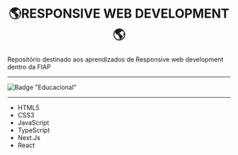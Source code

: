 <h1 align=center>🌎RESPONSIVE WEB DEVELOPMENT🌎</h1>
Repositório destinado aos aprendizados de Responsive web development dentro da FIAP

__________________________________________________________________________________________________________________________________________

![Badge "Educacional"](http://img.shields.io/static/v1?label=Educacional&message=respwebdev&color=BLUE&style=for-the-badge)

__________________________________________________________________________________________________________________________________________

* HTML5
* CSS3
* JavaScript
* TypeScript
* Next.Js
* React
